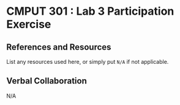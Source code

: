 # CMPUT 301 : Lab 3 Participation Exercise

## References and Resources

List any resources used here, or simply put `N/A` if not applicable.

## Verbal Collaboration

N/A



